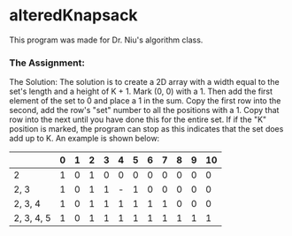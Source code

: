 # alteredKnapsack
This program was made for Dr. Niu's algorithm class.

<h3>The Assignment:</h3
The assignment was to create a program that solved the knapsack problem without the weights. The knapsack problem: how do you determine if a set of numbers can be used to add up to a number, k?
  
  </h3>The Solution:</h3>
  The solution is to create a 2D array with a width equal to the set's length and a height of K + 1. Mark (0, 0) with a 1. Then add the first element of the set to 0 and place a 1 in the sum. Copy the first row into the second, add the row's "set" number to all the positions with a 1. Copy that row into the next until you have done this for the entire set. If if the "K" position is marked, the program can stop as this indicates that the set does add up to K. An example is shown below:
  
| |0|1|2|3|4|5|6|7|8|9|10|
|-|-|-|-|-|-|-|-|-|-|-|-|
|2|1|0|1|0|0|0|0|0|0|0|0|
|2, 3|1|0|1|1|-|1|0|0|0|0|0|
|2, 3, 4|1|0|1|1|1|1|1|1|0|0|0|
|2, 3, 4, 5|1|0|1|1|1|1|1|1|1|1|1|
